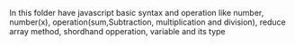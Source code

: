 In this folder have javascript basic syntax and operation like number, number(x), operation(sum,Subtraction, multiplication and division), reduce array method, shordhand opperation, variable and its type
